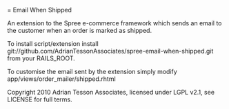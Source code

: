 = Email When Shipped

An extension to the Spree e-commerce framework which sends an email to the customer when an order is marked as shipped.

To install script/extension install git://github.com/AdrianTessonAssociates/spree-email-when-shipped.git from your RAILS_ROOT.

To customise the email sent by the extension simply modify app/views/order_mailer/shipped.rhtml

Copyright 2010 Adrian Tesson Associates, licensed under LGPL v2.1, see LICENSE for full terms.